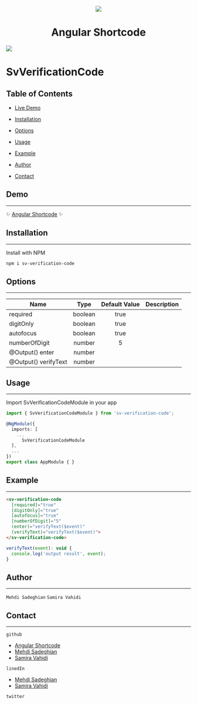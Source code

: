 <p align="center">
  <img style="text-align: center" src="https://angular-shortcode.web.app/assets/icons/logo-128.png"/>
  <h1 align="center">Angular Shortcode</h1>
</p>

![](https://img.shields.io/github/stars/pandao/editor.md.svg)


# SvVerificationCode

## Table of Contents

- [Live Demo](#demo)

- [Installation](#installation)
- [Options](#options)
- [Usage](#usage)
- [Example](#example)
- [Author](#author)
- [Contact](#conatact)

  [comment]: <> (  | [Stackblitz]&#40;#demo&#41;)


<a name="demo"/>

## Demo
***

✨ [Angular Shortcode](https://angular-shortcode.web.app/home/verification) ✨

[comment]: <> (✨ [Stackblitz]&#40;https://stackblitz.com/edit/svstarrating?file=src/app/app.component.ts&#41; ✨)


<a name="installation"/>

## Installation
***
Install with NPM

```bash
npm i sv-verification-code
```


<a name="options"/>

## Options
***

| Name                  | Type            | Default Value  |Description |
| --------------------- |:---------------:|:--------------:|------------|
| required              | boolean         | true           |
| digitOnly             | boolean         | true           |
| autofocus             | boolean         | true           |
| numberOfDigit         | number          | 5              |
| @Output() enter       | number          |                |
| @Output() verifyText  | number          |                |


<a name="usage"/>

## Usage
***

Import SvVerificationCodeModule in your app

```typescript
import { SvVerificationCodeModule } from 'sv-verification-code';

@NgModule({
  imports: [
    ...
      SvVerificationCodeModule
  ],
  ...
})
export class AppModule { }
```

<a name="example"/>

## Example
***
```html
<sv-verification-code
  [required]="true"
  [digitOnly]="true"
  [autofocus]="true"
  [numberOfDigit]="5"
  (enter)="verifyText($event)"
  (verifyText)="verifyText($event)">
</sv-verification-code>
```

```javascript
verifyText(event): void {
  console.log('output result', event);
}
```

<a name="auther"/>

## Author
***
`Mehdi Sadeghian` `Samira Vahidi`


<a name="conatact"/>

## Contact
***
`github`
- [Angular Shortcode](https://github.com/angular-shorcode/)
- [Mehdi Sadeghian](https://github.com/sadeghianme)
- [Samira Vahidi](https://github.com/svahidi)

`linedIn`
- [Mehdi Sadeghian](https://linkedin.com/in/mehdi-sadeghian-864912a5)
- [Samira Vahidi](https://www.linkedin.com/in/samira-vahidi-2368856b)

`twitter`
